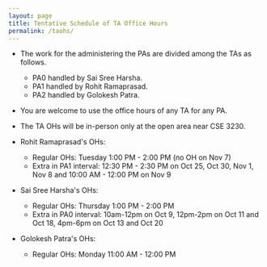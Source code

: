 ```yaml
---
layout: page
title: Tentative Schedule of TA Office Hours
permalink: /taohs/
---
```


- The work for the administering the PAs are divided among the TAs as follows.
    - PA0 handled by Sai Sree Harsha.
    - PA1 handled by Rohit Ramaprasad.
    - PA2 handled by Golokesh Patra.

- You are welcome to use the office hours of any TA for any PA.

- The TA OHs will be in-person only at the open area near CSE 3230.

- Rohit Ramaprasad's OHs:
    - Regular OHs: Tuesday 1:00 PM - 2:00 PM (no OH on Nov 7)
    - Extra in PA1 interval: 12:30 PM - 2:30 PM on Oct 25, Oct 30, Nov 1, Nov 8 and 10:00 AM - 12:00 PM on Nov 9

- Sai Sree Harsha's OHs:
    - Regular OHs: Thursday 1:00 PM - 2:00 PM
    - Extra in PA0 interval: 10am-12pm on Oct 9, 12pm-2pm on Oct 11 and Oct 18, 4pm-6pm on Oct 13 and Oct 20


- Golokesh Patra's OHs:
    - Regular OHs: Monday 11:00 AM - 12:00 PM
    <!-- - Extra in PA2 interval: 9-11am on TBD and TBD, 10am-12pm on TBD, 9-11am on TBD -->

